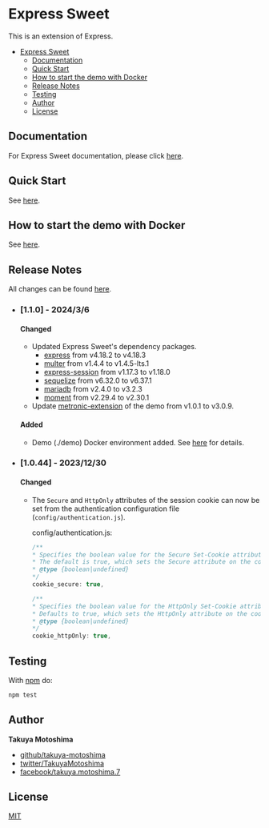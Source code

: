 # Express Sweet
This is an extension of Express.

- [Express Sweet](#express-sweet)
    - [Documentation](#documentation)
    - [Quick Start](#quick-start)
    - [How to start the demo with Docker](#how-to-start-the-demo-with-docker)
    - [Release Notes](#release-notes)
    - [Testing](#testing)
    - [Author](#author)
    - [License](#license)

## Documentation
For Express Sweet documentation, please click [here](https://takuya-motoshima.github.io/express-sweet/v1/).

## Quick Start
See [here](QUICK_START.md).

## How to start the demo with Docker
See [here](demo/README.md).

## Release Notes
All changes can be found [here](CHANGELOG.md).

- ### [1.1.0] - 2024/3/6
    #### Changed
    - Updated Express Sweet's dependency packages.
        - [express](https://www.npmjs.com/package/express) from v4.18.2 to v4.18.3
        - [multer](https://www.npmjs.com/package/multer) from v1.4.4 to v1.4.5-lts.1
        - [express-session](https://www.npmjs.com/package/express-session) from v1.17.3 to v1.18.0
        - [sequelize](https://www.npmjs.com/package/sequelize) from v6.32.0 to v6.37.1
        - [mariadb](https://www.npmjs.com/package/mariadb) from v2.4.0 to v3.2.3
        - [moment](https://www.npmjs.com/package/moment) from v2.29.4 to v2.30.1
    - Update [metronic-extension](https://www.npmjs.com/package/metronic-extension) of the demo from v1.0.1 to v3.0.9.

    #### Added
    - Demo (./demo) Docker environment added. See [here](demo/README.md) for details.
- ### [1.0.44] - 2023/12/30
    #### Changed
    - The `Secure` and `HttpOnly` attributes of the session cookie can now be set from the authentication configuration file (`config/authentication.js`).

        config/authentication.js:
        ```js
        /**
        * Specifies the boolean value for the Secure Set-Cookie attribute.
        * The default is true, which sets the Secure attribute on the cookie.
        * @type {boolean|undefined}
        */
        cookie_secure: true,

        /**
        * Specifies the boolean value for the HttpOnly Set-Cookie attribute. 
        * Defaults to true, which sets the HttpOnly attribute on the cookie.
        * @type {boolean|undefined}
        */
        cookie_httpOnly: true,
        ```

## Testing
With [npm](http://npmjs.org) do:

```sh
npm test
```

## Author
**Takuya Motoshima**

* [github/takuya-motoshima](https://github.com/takuya-motoshima)
* [twitter/TakuyaMotoshima](https://twitter.com/TakuyaMotoshima)
* [facebook/takuya.motoshima.7](https://www.facebook.com/takuya.motoshima.7)

## License
[MIT](LICENSE)